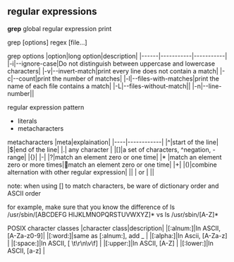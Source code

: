 ## regular expressions
**grep** global regular expression print

grep [options] regex [file...]

grep options
|option|long option|description|
|------|-----------|-----------|
|-i|--ignore-case|Do not distinguish between uppercase and lowercase characters|
|-v|--invert-match|print every line does not contain a match|
|-c|--count|print the number of matches|
|-l|--files-with-matches|print the name of each file contains a match|
|-L|--files-without-match||
|-n|--line-number||

regular expression pattern
* literals
* metacharacters

metacharacters
|meta|explaination|
|----|------------|
|^|start of the line|
|$|end of the line|
|.| any character |
|[]|a set of characters, ^negation, -range|
|{}|
|-|
|?|match an element zero or one time|
|* |match an element zero or more times|match an element zero or one time|
|+|
|()|combine alternation with other regular expression|
|\| | or |
|\|

note: when using [] to match characters, be ware of dictionary order
and ASCII order

for example, make sure that you know the difference of ls /usr/sbin/[ABCDEFG
HIJKLMNOPQRSTUVWXYZ]* vs ls /usr/sbin/[A-Z]*

POSIX character classes
|character class|description|
|[:alnum:]|In ASCII, [A-Za-z0-9]|
|[:word:]|same as [:alnum:], add _ |
|[:alpha:]|In Ascii, [A-Za-z] |
|[:space:]|In ASCII, [ \t\r\n\v\f] |
|[:upper:]|In ASCII, [A-Z] |
|[:lower:]|In ASCII, [a-z] |


